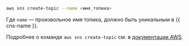 ```bash
aws sns create-topic --name <имя_топика>
```

Где `name` — произвольное имя топика, должно быть уникальным в {{ cns-name }}.

Подробнее о команде `aws sns create-topic` см. в [документации AWS](https://docs.amazonaws.cn/en_us/sns/latest/dg/sns-create-topic.html).